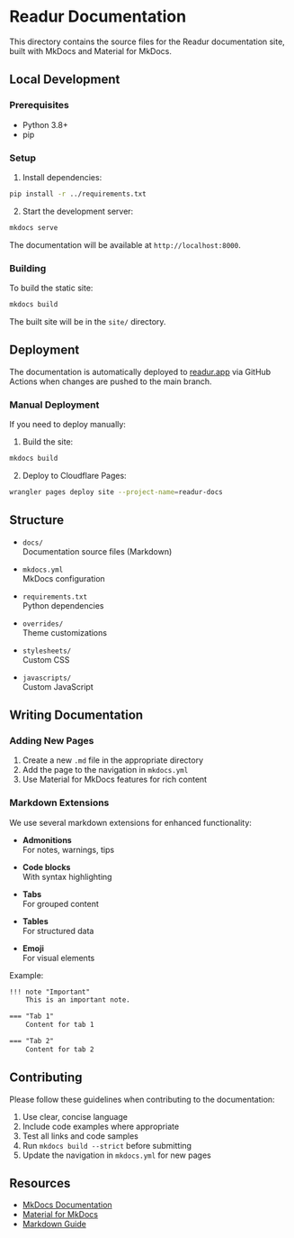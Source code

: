 # Readur Documentation

This directory contains the source files for the Readur documentation site, built with MkDocs and Material for MkDocs.

## Local Development

### Prerequisites

- Python 3.8+
- pip

### Setup

1. Install dependencies:
```bash
pip install -r ../requirements.txt
```

2. Start the development server:
```bash
mkdocs serve
```

The documentation will be available at `http://localhost:8000`.

### Building

To build the static site:
```bash
mkdocs build
```

The built site will be in the `site/` directory.

## Deployment

The documentation is automatically deployed to [readur.app](https://readur.app) via GitHub Actions when changes are pushed to the main branch.

### Manual Deployment

If you need to deploy manually:

1. Build the site:
```bash
mkdocs build
```

2. Deploy to Cloudflare Pages:
```bash
wrangler pages deploy site --project-name=readur-docs
```

## Structure

- `docs/`  
  Documentation source files (Markdown)
  
- `mkdocs.yml`  
  MkDocs configuration
  
- `requirements.txt`  
  Python dependencies
  
- `overrides/`  
  Theme customizations
  
- `stylesheets/`  
  Custom CSS
  
- `javascripts/`  
  Custom JavaScript

## Writing Documentation

### Adding New Pages

1. Create a new `.md` file in the appropriate directory
2. Add the page to the navigation in `mkdocs.yml`
3. Use Material for MkDocs features for rich content

### Markdown Extensions

We use several markdown extensions for enhanced functionality:

- **Admonitions**  
  For notes, warnings, tips
  
- **Code blocks**  
  With syntax highlighting
  
- **Tabs**  
  For grouped content
  
- **Tables**  
  For structured data
  
- **Emoji**  
  For visual elements

Example:
```markdown
!!! note "Important"
    This is an important note.

=== "Tab 1"
    Content for tab 1

=== "Tab 2"
    Content for tab 2
```

## Contributing

Please follow these guidelines when contributing to the documentation:

1. Use clear, concise language
2. Include code examples where appropriate
3. Test all links and code samples
4. Run `mkdocs build --strict` before submitting
5. Update the navigation in `mkdocs.yml` for new pages

## Resources

- [MkDocs Documentation](https://www.mkdocs.org/)
- [Material for MkDocs](https://squidfunk.github.io/mkdocs-material/)
- [Markdown Guide](https://www.markdownguide.org/)